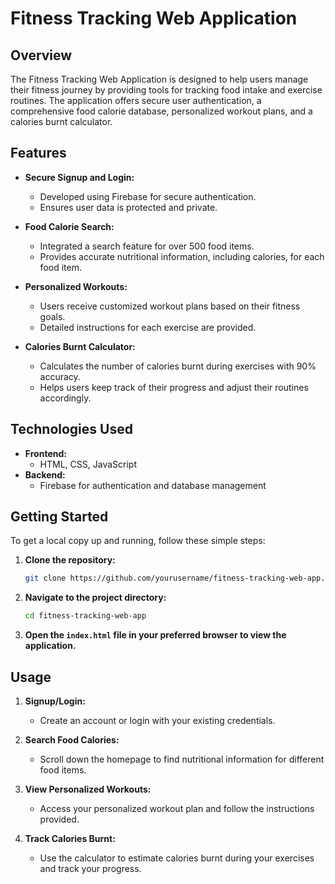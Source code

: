 # Fitness Tracking Web Application

## Overview

The Fitness Tracking Web Application is designed to help users manage their fitness journey by providing tools for tracking food intake and exercise routines. The application offers secure user authentication, a comprehensive food calorie database, personalized workout plans, and a calories burnt calculator.

## Features

- **Secure Signup and Login:**
  - Developed using Firebase for secure authentication.
  - Ensures user data is protected and private.

- **Food Calorie Search:**
  - Integrated a search feature for over 500 food items.
  - Provides accurate nutritional information, including calories, for each food item.

- **Personalized Workouts:**
  - Users receive customized workout plans based on their fitness goals.
  - Detailed instructions for each exercise are provided.

- **Calories Burnt Calculator:**
  - Calculates the number of calories burnt during exercises with 90% accuracy.
  - Helps users keep track of their progress and adjust their routines accordingly.

## Technologies Used

- **Frontend:**
  - HTML, CSS, JavaScript
- **Backend:**
  - Firebase for authentication and database management

## Getting Started

To get a local copy up and running, follow these simple steps:

1. **Clone the repository:**
    ```bash
    git clone https://github.com/yourusername/fitness-tracking-web-app.git
    ```

2. **Navigate to the project directory:**
    ```bash
    cd fitness-tracking-web-app
    ```

3. **Open the `index.html` file in your preferred browser to view the application.**

## Usage

1. **Signup/Login:**
   - Create an account or login with your existing credentials.

2. **Search Food Calories:**
   - Scroll down the homepage to find nutritional information for different food items.

3. **View Personalized Workouts:**
   - Access your personalized workout plan and follow the instructions provided.

4. **Track Calories Burnt:**
   - Use the calculator to estimate calories burnt during your exercises and track your progress.




